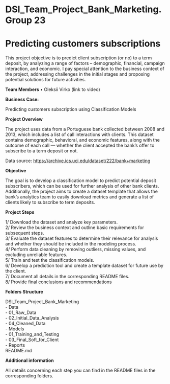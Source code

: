 # DSI_Team_Project_Bank_Marketing. Group 23
# Predicting customers subscriptions

This project objective is to predict client subscription (or no) to a term deposit, by analyzing a range of factors – demographic, financial, campaign interaction, and economic. 
I pay special attention to the business context of the project, addressing challenges in the initial stages and proposing potential solutions for future activities.

**Team Members**
•	Oleksii Virko (link to video)

**Business Case:** 

Predicting customers subscription using Classification Models

**Project Overview**

The project uses data from a Portuguese bank collected between 2008 and 2013, which includes a list of call interactions with clients. This dataset contains demographic, behavioral, and economic features, along with the outcome of each call — whether the client accepted the bank’s offer to subscribe to a term deposit or not.

Data source: https://archive.ics.uci.edu/dataset/222/bank+marketing

**Objective**

The goal is to develop a classification model to predict potential deposit subscribers, which can be used for further analysis of other bank clients. Additionally, the project aims to create a dataset template that allows the bank’s analytics team to easily download metrics and generate a list of clients likely to subscribe to term deposits.
   
**Project Steps**

1/ Download the dataset and analyze key parameters.  
2/ Review the business context and outline basic requirements for subsequent steps.  
3/ Evaluate the dataset features to determine their relevance for analysis and whether they should be included in the modeling process.  
4/ Perform data cleaning by removing outliers, missing values, and excluding unreliable features.  
5/ Train and test the classification models.  
6/ Develop a prediction tool and create a template dataset for future use by the client.  
7/ Document all details in the corresponding README files.  
8/ Provide final conclusions and recommendations  

**Folders Structure**

DSI_Team_Project_Bank_Marketing  
    - Data  
        - 01_Raw_Data  
        - 02_Initial_Data_Analysis  
        - 04_Cleaned_Data  
    - Models  
        - 01_Training_and_Testing  
    - 03_Final_Soft_for_Client  
    - Reports  
    README.md  
   
**Additional information**

All details concerning each step you can find in the README files in the corresponding folders.
